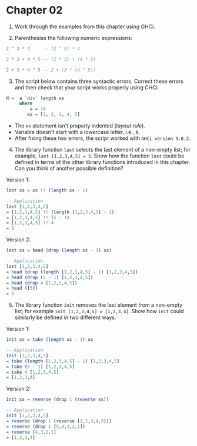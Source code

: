 # Chapter 02

1. Work through the examples from this chapter using GHCi.

2. Parenthesise the following numeric expressions:

```haskell
2 ^ 3 * 4     -- (2 ^ 3) * 4

2 * 3 + 4 * 5 -- (2 * 3) + (4 * 5)

2 + 3 * 4 ^ 5 -- 2 + (3 * (4 ^ 5))
```

3. The script below contains three syntactic errors. Correct these errors and
   then check that your script works properly using CHCi.

```haskell
N =  a `div` length xs
     where
         a = 10
        xs = [1, 2, 3, 4, 5]
```

* The `xs` statement isn't properly indented (*layout rule*).
* Variable doesn't start with a lowercase letter, i.e., `N`.
* After fixing these two errors, the script worked with `GHCi version 9.0.2`.

4. The library function `last` selects the last element of a non-empty list; for
   example, `last [1,2,3,4,5] = 5`. Show how the function `last` could be
   defined in terms of the other library functions introduced in this chapter.
   Can you think of another possible definition?

Version 1:

```haskell
last xs = xs !! (length xs - 1)

-- Application
last [1,2,3,4,5]
= [1,2,3,4,5] !! (length [1,2,3,4,5] - 1)
= [1,2,3,4,5] !! (5 - 1)
= [1,2,3,4,5] !! 4
= 5
```

Version 2:

```haskell
last xs = head (drop (length xs - 1) xs)

-- Application
last [1,2,3,4,5]
= head (drop (length [1,2,3,4,5] - 1) [1,2,3,4,5])
= head (drop (5 - 1) [1,2,3,4,5])
= head (drop 4 [1,2,3,4,5])
= head ([5])
= 5
```

5. The library function `init` removes the last element from a non-empty list;
   for example `init [1,2,3,4,5] = [1,2,3,4]`. Show how `init` could similarly
   be defined in two different ways.

Version 1:

```haskell
init xs = take (length xs - 1) xs

-- Application
init [1,2,3,4,5]
= take (length [1,2,3,4,5] - 1) [1,2,3,4,5]
= take (5 - 1) [1,2,3,4,5]
= take 4 [1,2,3,4,5]
= [1,2,3,4]
```

Version 2:

```haskell
init xs = reverse (drop 1 (reverse xs))

-- Application
init [1,2,3,4,5]
= reverse (drop 1 (reverse [1,2,3,4,5]))
= reverse (drop 1 [5,4,3,2,1])
= reverse [4,3,2,1]
= [1,2,3,4]
```
